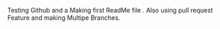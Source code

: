 Testing Github and a Making first ReadMe file . Also using pull request Feature and making Multipe Branches.
   
  
